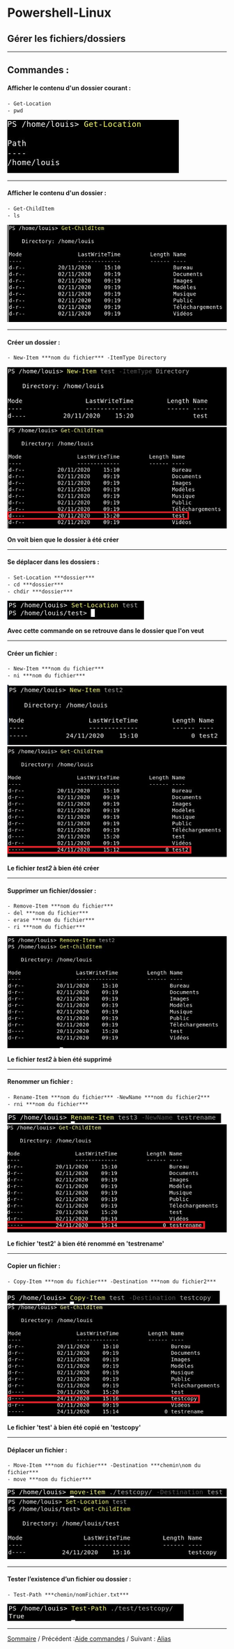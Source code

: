 # Powershell-Linux 


## Gérer les fichiers/dossiers
***

## Commandes : 

#### Afficher le contenu d'un dossier courant : 
    - Get-Location 
    - pwd 
![](ressources/2.jpg) 
***
#### Afficher le contenu d'un dossier :
    - Get-ChildItem 
    - ls
![](ressources/1.jpg)
***
#### Créer un dossier :
    - New-Item ***nom du fichier*** -ItemType Directory 
![](ressources/3.jpg)
![](ressources/4.jpg)
  
  **On voit bien que le dossier à été créer** 
***
#### Se déplacer dans les dossiers : 
    - Set-Location ***dossier*** 
    - cd ***dossier*** 
    - chdir ***dossier*** 
![](ressources/E.jpg)

**Avec cette commande on se retrouve dans le dossier que l'on veut** 
***
#### Créer un fichier :
    - New-Item ***nom du fichier*** 
    - ni ***nom du fichier***
![](ressources/F.jpg)
![](ressources/F2.jpg)

**Le fichier ***test2*** à bien été créer**
***
#### Supprimer un fichier/dossier : 
    - Remove-Item ***nom du fichier*** 
    - del ***nom du fichier*** 
    - erase ***nom du fichier*** 
    - ri ***nom du fichier***
    
![](ressources/G.jpg)

**Le fichier ***test2*** à bien été supprimé**

***
#### Renommer un fichier : 
    - Rename-Item ***nom du fichier*** -NewName ***nom du fichier2*** 
    - rni ***nom du fichier***
   
![](ressources/H.jpg)
![](ressources/H2.jpg)

**Le fichier 'test2' à bien été renommé en 'testrename'**

***
#### Copier un fichier : 
    - Copy-Item ***nom du fichier*** -Destination ***nom du fichier2***
    
![](ressources/I.jpg)
![](ressources/I2.jpg)

**Le fichier 'test' à bien été copié en 'testcopy'**
***

#### Déplacer un fichier : 
    - Move-Item ***nom du fichier*** -Destination ***chemin\nom du fichier*** 
    - move ***nom du fichier***
    
![](ressources/J.jpg)
![](ressources/K.jpg)

 *** 

#### Tester l’existence d’un fichier ou dossier : 
    - Test-Path ***chemin/nomFichier.txt***
   
![](ressources/L.jpg)

***

[Sommaire](README.md) / Précédent :[Aide commandes](aide.md) / Suivant : [Alias](alias.md)